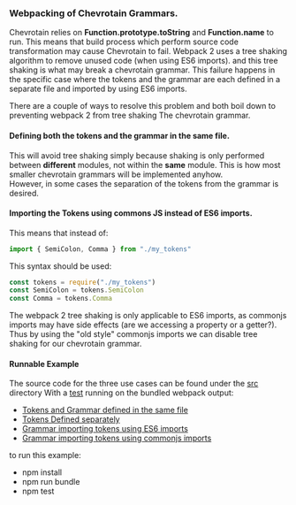 ### Webpacking of Chevrotain Grammars.

Chevrotain relies on **Function.prototype.toString** and **Function.name**
to run. This means that build process which perform source code transformation may cause Chevrotain to fail.
Webpack 2 uses a tree shaking algorithm to remove unused code (when using ES6 imports).
and this tree shaking is what may break a chevrotain grammar.
This failure happens in the specific case where the tokens and the grammar are each defined in a separate file
and imported by using ES6 imports.

There are a couple of ways to resolve this problem and both boil down to preventing webpack 2 from tree shaking
The chevrotain grammar.

#### Defining **both** the tokens and the grammar in the **same** file.

This will avoid tree shaking simply because shaking is only performed between **different** modules,
not within the **same** module. This is how most smaller chevrotain grammars will be implemented anyhow.  
However, in some cases the separation of the tokens from the grammar is desired.

#### Importing the Tokens using commons JS instead of ES6 imports.

This means that instead of:

```javascript
import { SemiColon, Comma } from "./my_tokens"
```

This syntax should be used:

```javascript
const tokens = require("./my_tokens")
const SemiColon = tokens.SemiColon
const Comma = tokens.Comma
```

The webpack 2 tree shaking is only applicable to ES6 imports, as commonjs imports may have side effects
(are we accessing a property or a getter?). Thus by using the "old style" commonjs imports we can disable
tree shaking for our chevrotain grammar.

#### Runnable Example

The source code for the three use cases can be found under the [src](./src) directory
With a [test](./test/webpack_spec.js) running on the bundled webpack output:

-   [Tokens and Grammar defined in the same file](./src/tokens_and_grammar.js)
-   [Tokens Defined separately](./src/tokens_only.js)
-   [Grammar importing tokens using ES6 imports](./src/grammar_only_es6_import.js)
-   [Grammar importing tokens using commonjs imports](./src/grammar_only_commonjs_require.js)

to run this example:

-   npm install
-   npm run bundle
-   npm test
